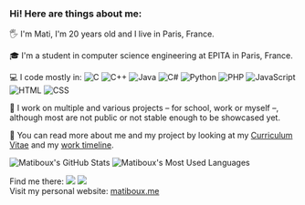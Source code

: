 ### Hi! Here are things about me:

🖐 I'm Mati, I'm 20 years old and I live in Paris, France.

🎓 I'm a student in computer science engineering at EPITA in Paris, France.

<!-- 💻 I code in C, C++, Java, C#, Python, PHP, JavaScript. -->
💻 I code mostly in:
![C](https://img.shields.io/badge/C-2570ae.svg?style=flat-square&logo=c&logoColor=white)
![C++](https://img.shields.io/badge/C%2b%2b-659bd3.svg?style=flat-square&logo=c%2B%2B&logoColor=white)
![Java](https://img.shields.io/badge/Java-ea2e2d.svg?style=flat-square&logo=java&logoColor=white)
![C#](https://img.shields.io/badge/C%23-1e9e25.svg?style=flat-square&logo=c%20sharp&logoColor=white)
![Python](https://img.shields.io/badge/Python-3b78a7.svg?style=flat-square&logo=python&logoColor=white)
![PHP](https://img.shields.io/badge/PHP-787cb4.svg?style=flat-square&logo=php&logoColor=white)
![JavaScript](https://img.shields.io/badge/JavaScript-f7df1e.svg?style=flat-square&logo=javascript&logoColor=white)
![HTML](https://img.shields.io/badge/HTML-f16625?style=flat-square&logo=html5&logoColor=white)
![CSS](https://img.shields.io/badge/CSS-264ee4?style=flat-square&logo=css3&logoColor=white)

<!--
📝 I started my journey in computing by learning how to code in C back in 2010, before diving into web development.
I learned more languages with my studies.

📝 I started my journey in computing by learning how to code in C back in 2010,
before quickly diving into web programming languages for the quick development pace they allowed me.
Nowadays I know and use regularly several programming languages.
-->

🧰 I work on multiple and various projects – for school, work or myself –, although most are not public or not stable enough to be showcased yet.

👤 You can read more about me and my project by looking at my [Curriculum Vitae](https://matiboux.me/cv) and my [work timeline](https://matiboux.me/timeline).

![Matiboux's GitHub Stats](https://github-readme-stats.vercel.app/api?username=matiboux&hide_border=true&show_icons=true)
![Matiboux's Most Used Languages](https://github-readme-stats.vercel.app/api/top-langs?username=matiboux&langs_count=8&hide=&hide_border=true&layout=compact)

Find me there:
[![](https://img.shields.io/badge/LinkedIn-0a66c2.svg?style=flat-square&logo=linkedin&logoColor=white)](https://www.linkedin.com/in/matiboux)
[![](https://img.shields.io/badge/Telegram-0088cc.svg?style=flat-square&logo=telegram&logoColor=white)](https://t.me/Matiboux)  
Visit my personal website: [matiboux.me](https://matiboux.me/)  

<!-- Reach me on Telegram: [@Matiboux](https://t.me/Matiboux) -->
